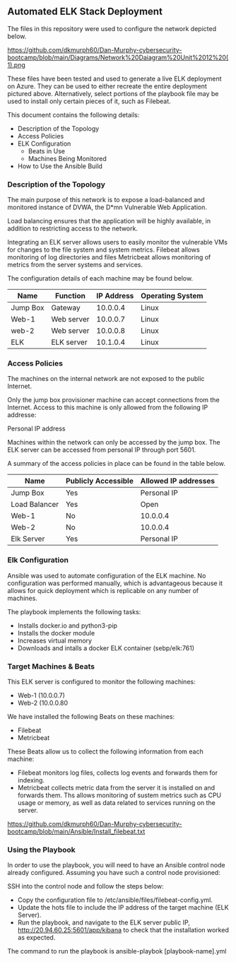 
## Automated ELK Stack Deployment

The files in this repository were used to configure the network depicted below.

https://github.com/dkmurph60/Dan-Murphy-cybersecurity-bootcamp/blob/main/Diagrams/Network%20Daiagram%20Unit%2012%20(1).png

These files have been tested and used to generate a live ELK deployment on Azure. They can be used to either recreate the entire deployment pictured above. Alternatively, select portions of the playbook file may be used to install only certain pieces of it, such as Filebeat.

  
This document contains the following details:
- Description of the Topology
- Access Policies
- ELK Configuration
  - Beats in Use
  - Machines Being Monitored
- How to Use the Ansible Build


### Description of the Topology

The main purpose of this network is to expose a load-balanced and monitored instance of DVWA, the D*mn Vulnerable Web Application.

Load balancing ensures that the application will be highly available, in addition to restricting access to the network.

Integrating an ELK server allows users to easily monitor the vulnerable VMs for changes to the file system and system metrics.
Filebeat allows monitoring of log directories and files
Metricbeat allows monitoring of metrics from the server systems and services.



The configuration details of each machine may be found below.


| Name     | Function | IP Address | Operating System |
|----------|----------|------------|------------------|
| Jump Box | Gateway  | 10.0.0.4   | Linux            |
| Web-1    |Web server| 10.0.0.7   | Linux            |
| web-2    |Web server| 10.0.0.8   | Linux            | 
| ELK      |ELK server| 10.1.0.4   | Linux            |

### Access Policies

The machines on the internal network are not exposed to the public Internet. 

Only the jump box provisioner machine can accept connections from the Internet. Access to this machine is only allowed from the following IP addresse:

Personal IP address

Machines within the network can only be accessed by the jump box.  The ELK server can be accessed from personal IP through port 5601.


A summary of the access policies in place can be found in the table below.

| Name          | Publicly Accessible | Allowed IP addresses |
|---------------|---------------------|----------------------|
|    Jump Box   |         Yes         |      Personal IP     |
| Load Balancer |         Yes         |         Open         |
|     Web-1     |          No         |       10.0.0.4       |
|     Web-2     |          No         |       10.0.0.4       |
|   Elk Server  |         Yes         |      Personal IP     |

### Elk Configuration

Ansible was used to automate configuration of the ELK machine. No configuration was performed manually, which is advantageous because it allows for quick deployment which is replicable on any number of machines. 




The playbook implements the following tasks:

 - Installs docker.io and python3-pip
 - Installs the docker module
 - Increases virtual memory
 - Downloads and intalls a docker ELK container (sebp/elk:761)



### Target Machines & Beats
This ELK server is configured to monitor the following machines:
 - Web-1 (10.0.0.7)
 - Web-2 (10.0.0.80

We have installed the following Beats on these machines:

 - Filebeat
 - Metricbeat

These Beats allow us to collect the following information from each machine:

 - Filebeat monitors log files, collects log events and forwards them for indexing.
 - Metricbeat collects metric data from the server it is installed on and forwards them.  Ths allows monitoring of sustem metrics such as CPU usage or memory, as well as data related to services running on the server.

https://github.com/dkmurph60/Dan-Murphy-cybersecurity-bootcamp/blob/main/Ansible/Install_filebeat.txt

### Using the Playbook
In order to use the playbook, you will need to have an Ansible control node already configured. Assuming you have such a control node provisioned: 

SSH into the control node and follow the steps below:

- Copy the configuration file to /etc/ansible/files/filebeat-config.yml.
- Update the hots file to include the IP address of the target machine (ELK Server).
- Run the playbook, and navigate to the ELK server public IP, http://20.94.60.25:5601/app/kibana to check that the installation worked as expected.

The command to run the playbook is ansible-playbok [playbook-name].yml
 
